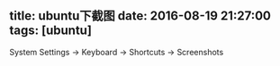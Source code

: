 title: ubuntu下截图
date: 2016-08-19 21:27:00
tags: [ubuntu]
---

System Settings -> Keyboard -> Shortcuts -> Screenshots


